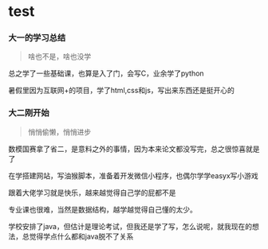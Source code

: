 # test
### 大一的学习总结
>啥也不是，啥也没学

总之学了一些基础课，也算是入了门，会写C，业余学了python

暑假里因为互联网+的项目，学了html,css和js，写出来东西还是挺开心的

### 大二刚开始
>悄悄偷懒，悄悄进步

数模国赛拿了省二，是意料之外的事情，因为本来论文都没写完，总之很惊喜就是了

在学搭建网站，写油猴脚本，准备着开发微信小程序，也偶尔学学easyx写小游戏

跟着大佬学习就是快乐，越来越觉得自己学的屁都不是

专业课也很难，当然是数据结构，越学越觉得自己懂的太少。

学校安排了java，但估计是理论考试，但我还是学了写，怎么说呢，就我现在的想法，总觉得学点什么都和java脱不了关系

